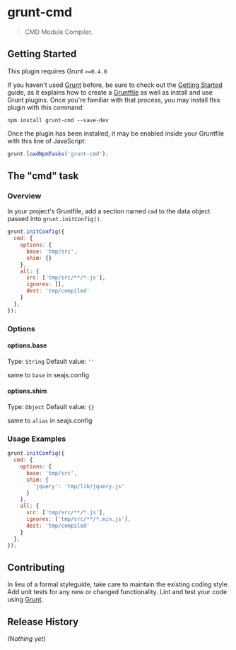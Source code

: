 # grunt-cmd

> CMD Module Compiler.

## Getting Started
This plugin requires Grunt `>=0.4.0`

If you haven't used [Grunt](http://gruntjs.com/) before, be sure to check out the [Getting Started](http://gruntjs.com/getting-started) guide, as it explains how to create a [Gruntfile](http://gruntjs.com/sample-gruntfile) as well as install and use Grunt plugins. Once you're familiar with that process, you may install this plugin with this command:

```shell
npm install grunt-cmd --save-dev
```

Once the plugin has been installed, it may be enabled inside your Gruntfile with this line of JavaScript:

```js
grunt.loadNpmTasks('grunt-cmd');
```

## The "cmd" task

### Overview
In your project's Gruntfile, add a section named `cmd` to the data object passed into `grunt.initConfig()`.

```js
grunt.initConfig({
  cmd: {
    options: {
      base: 'tmp/src',
      shim: {}
    },
    all: {
      src: ['tmp/src/**/*.js'],
      ignores: [],
      dest: 'tmp/compiled'
    }
  },
});
```

### Options

#### options.base
Type: `String`
Default value: `''`

same to `base` in seajs.config

#### options.shim
Type: `Object`
Default value: `{}`

same to `alias` in seajs.config

### Usage Examples
```js
grunt.initConfig({
  cmd: {
    options: {
      base: 'tmp/src',
      shim: {
      	'jquery': 'tmp/lib/jquery.js'
      }
    },
    all: {
      src: ['tmp/src/**/*.js'],
      ignores: ['tmp/src/**/*.min.js'],
      dest: 'tmp/compiled'
    }
  },
});
```

## Contributing
In lieu of a formal styleguide, take care to maintain the existing coding style. Add unit tests for any new or changed functionality. Lint and test your code using [Grunt](http://gruntjs.com/).

## Release History
_(Nothing yet)_
